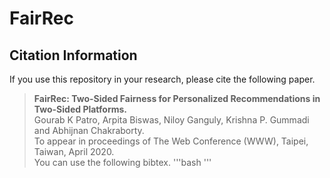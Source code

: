 # FairRec

## Citation Information
If you use this repository in your research, please cite the following paper.
> **FairRec: Two-Sided Fairness for Personalized Recommendations in Two-Sided Platforms.** <br>
> Gourab K Patro, Arpita Biswas, Niloy Ganguly, Krishna P. Gummadi and Abhijnan Chakraborty.<br>
> To appear in proceedings of The Web Conference (WWW), Taipei, Taiwan, April 2020. <br>
You can use the following bibtex.
'''bash
'''
